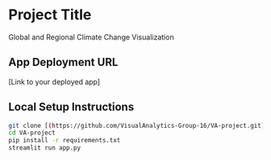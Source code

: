 # Project Title
Global and Regional Climate Change Visualization

## App Deployment URL

[Link to your deployed app]

## Local Setup Instructions

```bash
git clone [(https://github.com/VisualAnalytics-Group-16/VA-project.git)]
cd VA-project
pip install -r requirements.txt
streamlit run app.py
